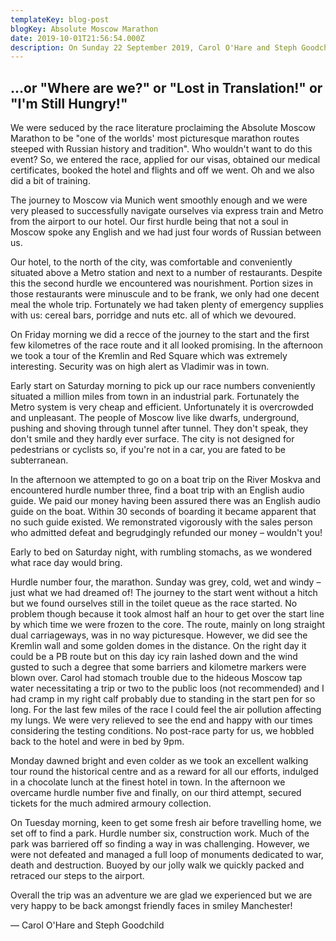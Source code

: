 ```yaml
---
templateKey: blog-post
blogKey: Absolute Moscow Marathon
date: 2019-10-01T21:56:54.000Z
description: On Sunday 22 September 2019, Carol O'Hare and Steph Goodchild's did the Absolute Moscow Marathon. Read all about their (mis-)adventures...!
---
```

## ...or "Where are we?" or "Lost in Translation!" or "I'm Still Hungry!"

We were seduced by the race literature proclaiming the Absolute Moscow Marathon to be "one of the worlds' most picturesque marathon routes steeped with Russian history and tradition". Who wouldn't want to do this event? So, we entered the race, applied for our visas, obtained our medical certificates, booked the hotel and flights and off we went. Oh and we also did a bit of training.

The journey to Moscow via Munich went smoothly enough and we were very pleased to successfully navigate ourselves via express train and Metro from the airport to our hotel. Our first hurdle being that not a soul in Moscow spoke any English and we had just four words of Russian between us.

Our hotel, to the north of the city, was comfortable and conveniently situated above a Metro station and next to a number of restaurants. Despite this the second hurdle we encountered was nourishment.  Portion sizes in those restaurants were minuscule and to be frank, we only had one decent meal the whole trip. Fortunately we had taken plenty of emergency supplies with us: cereal bars, porridge and nuts etc. all of which we devoured.

On Friday morning we did a recce of the journey to the start and the first few kilometres of the race route and it all looked promising. In the afternoon we took a tour of the Kremlin and Red Square which was extremely interesting. Security was on high alert as Vladimir was in town.

Early start on Saturday morning to pick up our race numbers conveniently situated a million miles from town in an industrial park. Fortunately the Metro system is very cheap and efficient. Unfortunately it is overcrowded and unpleasant. The people of Moscow live like dwarfs, underground, pushing and shoving through tunnel after tunnel. They don't speak, they don't smile and they hardly ever surface. The city is not designed for pedestrians or cyclists so, if you're not in a car, you are fated to be subterranean. 

In the afternoon we attempted to go on a boat trip on the River Moskva and encountered hurdle number three, find a boat trip with an English audio guide. We paid our money having been assured there was an English audio guide on the boat. Within 30 seconds of boarding it became apparent that no such guide existed. We remonstrated vigorously with the sales person who admitted defeat and begrudgingly refunded our money – wouldn't you! 

Early to bed on Saturday night, with rumbling stomachs, as we wondered what race day would bring.

Hurdle number four, the marathon. Sunday was grey, cold, wet and windy – just what we had dreamed of! The journey to the start went without a hitch but we found ourselves still in the toilet queue as the race started. No problem though because it took almost half an hour to get over the start line by which time we were frozen to the core. The route, mainly on long straight dual carriageways, was in no way picturesque. However, we did see the Kremlin wall and some golden domes in the distance.  On the right day it could be a PB route but on this day icy rain lashed down and the wind gusted to such a degree that some barriers and kilometre markers were blown over. Carol had stomach trouble due to the hideous Moscow tap water necessitating a trip or two to the public loos (not recommended) and I had cramp in my right calf probably due to standing in the start pen for so long. For the last few miles of the race I could feel the air pollution affecting my lungs.  We were very relieved to see the end and happy with our times considering the testing conditions. No post-race party for us, we hobbled back to the hotel and were in bed by 9pm.

Monday dawned bright and even colder as we took an excellent walking tour round the historical centre and as a reward for all our efforts, indulged in a chocolate lunch at the finest hotel in town. In the afternoon we overcame hurdle number five and finally, on our third attempt, secured tickets for the much admired armoury collection.

On Tuesday morning, keen to get some fresh air before travelling home, we set off to find a park. Hurdle number six, construction work. Much of the park was barriered off so finding a way in was challenging. However, we were not defeated and managed a full loop of monuments dedicated to war, death and destruction. Buoyed by our jolly walk we quickly packed and retraced our steps to the airport.

Overall the trip was an adventure we are glad we experienced but we are very happy to be back amongst friendly faces in smiley Manchester!
  
&mdash; Carol O'Hare and Steph Goodchild

